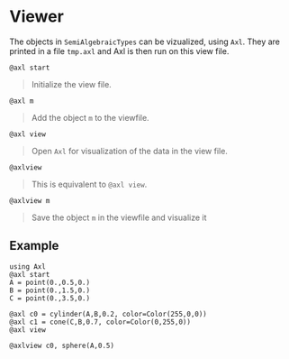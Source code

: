# Viewer

The objects in `SemiAlgebraicTypes` can be vizualized, using `Axl`. They are printed in a file `tmp.axl`
and Axl is then run on this view file.

```
@axl start
```
> Initialize the view file.


```
@axl m
```
> Add the object `m` to the viewfile.


```
@axl view
```
> Open `Axl` for visualization of the data in the view file. 
```
@axlview
```
> This is equivalent to `@axl view`.

```
@axlview m
```
> Save the object `m` in the viewfile and visualize it
    

## Example     
```
using Axl
@axl start
A = point(0.,0.5,0.)
B = point(0.,1.5,0.)
C = point(0.,3.5,0.)

@axl c0 = cylinder(A,B,0.2, color=Color(255,0,0))
@axl c1 = cone(C,B,0.7, color=Color(0,255,0))
@axl view

@axlview c0, sphere(A,0.5)
```




